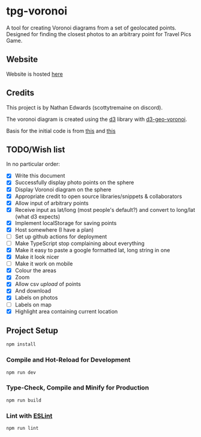 # tpg-voronoi

A tool for creating Voronoi diagrams from a set of geolocated points. Designed for finding the closest photos to an arbitrary point for Travel Pics Game.

## Website

Website is hosted [here](https://tpg.scottytremaine.uk/)

## Credits

This project is by Nathan Edwards (scottytremaine on discord).

The voronoi diagram is created using the [d3](https://www.npmjs.com/package/d3) library with [d3-geo-voronoi](https://www.npmjs.com/package/d3-geo-voronoi).

Basis for the initial code is from [this](https://observablehq.com/@d3/world-airports-voronoi) and [this](https://observablehq.com/@d3/world-tour)


## TODO/Wish list
In no particular order:

- [x] Write this document
- [x] Successfully display photo points on the sphere
- [x] Display Voronoi diagram on the sphere
- [x] Appropriate credit to open source libraries/snippets & collaborators
- [x] Allow input of arbitrary points
- [x] Receive input as lat/long (most people's default?) and convert to long/lat (what d3 expects)
- [x] Implement localStorage for saving points
- [x] Host somewhere (I have a plan)
- [ ] Set up github actions for deployment
- [ ] Make TypeScript stop complaining about everything
- [x] Make it easy to paste a google formatted lat, long string in one
- [x] Make it look nicer
- [ ] Make it work on mobile
- [x] Colour the areas
- [x] Zoom
- [x] Allow csv *upload* of points
- [x] And download
- [x] Labels on photos
- [ ] Labels on map
- [x] Highlight area containing current location

## Project Setup

```sh
npm install
```

### Compile and Hot-Reload for Development

```sh
npm run dev
```

### Type-Check, Compile and Minify for Production

```sh
npm run build
```

### Lint with [ESLint](https://eslint.org/)

```sh
npm run lint
```
